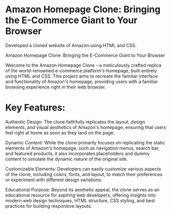# Amazon Homepage Clone: Bringing the E-Commerce Giant to Your Browser
Developed a cloned website of Amazon using HTML and CSS.

Amazon Homepage Clone: Bringing the E-Commerce Giant to Your Browser

Welcome to the Amazon Homepage Clone - a meticulously crafted replica of the world-renowned e-commerce platform's homepage, built entirely using HTML and CSS. This project aims to recreate the familiar interface and functionality of Amazon's homepage, providing users with a familiar browsing experience right in their web browser.

# Key Features:

Authentic Design: 
The clone faithfully replicates the layout, design elements, and visual aesthetics of Amazon's homepage, ensuring that users feel right at home as soon as they land on the page.

Dynamic Content: 
While the clone primarily focuses on replicating the static elements of Amazon's homepage, such as navigation menus, search bar, and featured products, it also incorporates placeholders and dummy content to simulate the dynamic nature of the original site.

Customizable Elements:
Developers can easily customize various aspects of the clone, including colors, fonts, and layout, to match their preferences or experiment with different design variations.

Educational Purpose: 
Beyond its aesthetic appeal, the clone serves as an educational resource for aspiring web developers, offering insights into modern web design techniques, HTML structure, CSS styling, and best practices for building responsive layouts.

